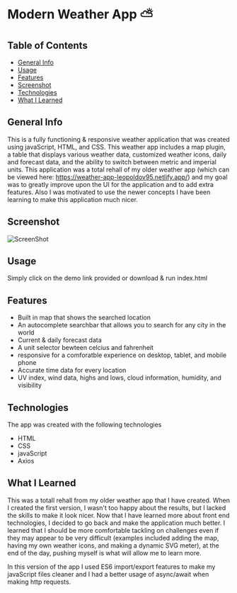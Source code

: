 # Modern Weather App ⛅
## Table of Contents
* [General Info](#general-info)
* [Usage](#usage)
* [Features](#features)
* [Screenshot](#screenshot)
* [Technologies](#technologies)
* [What I Learned](#what-i-learned)


## General Info
This is a fully functioning & responsive weather application that was created using javaScript, HTML, and CSS. This weather app includes a map plugin, a table that displays various weather data, customized weather icons, daily and forecast data, and the ability to switch between metric and imperial units. This application was a total rehall of my older weather app (which can be viewed here: https://weather-app-leopoldov95.netlify.app/) and my goal was to greatly improve upon the UI for the application and to add extra features. Also I was motivated to use the newer concepts I have been learning to make this application much nicer.

## Screenshot
![ScreenShot](https://raw.github.com/Leopoldov95/Weather-Modern/main/screenshot.png?raw=true)

## Usage
Simply click on the demo link provided or download & run index.html

## Features
* Built in map that shows the searched location
* An autocomplete searchbar that allows you to search for any city in the world
* Current & daily forecast data
* A unit selector bewteen celcius and fahrenheit
* responsive for a comforatble experience on desktop, tablet, and mobile phone
* Accurate time data for every location
* UV index, wind data, highs and lows, cloud information, humidity, and visibility

## Technologies
The app was created with the following technologies
* HTML
* CSS
* javaScript
* Axios

## What I Learned
This was a totall rehall from my older weather app that I have created. When I created the first version, I wasn't too happy about the results, but I lacked the skills to make it look nicer. Now that I have learned more about front end technologies, I decided to go back and make the application much better. I learned that I should be more comfortable tackling on challenges even if they may appear to be very difficult (examples included adding the map, having my own weather icons, and making a dynamic SVG meter), at the end of the day, pushing myself is what will allow me to learn more. 

In this version of the app I used ES6 import/export features to make my javaScript files cleaner and I had a better usage of async/await when making http requests.
